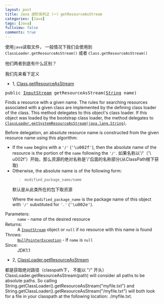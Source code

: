 ```yaml
---
layout: post
title: Java 进阶系列之（一）getResourceAsStream
categories: [Java]
tags: [Java]
fullview: false
comments: true
---
```


使用`java`读取文件， 一般情况下我们会使用到 `ClassLoader.getResourceAsStream()` 或者 `Class.getResourceAsStream()`

他们两者到底有什么区别？

我们先来看下定义

* 1, [Class.getResourceAsStream](https://docs.oracle.com/javase/8/docs/api/java/lang/Class.html#getResourceAsStream-java.lang.String-)


<div>
<pre>public&nbsp;<a href="../../java/io/InputStream.html" title="class in java.io">InputStream</a>&nbsp;getResourceAsStream(<a href="../../java/lang/String.html" title="class in java.lang">String</a>&nbsp;name)</pre>
<div class="block">Finds a resource with a given name.  The rules for searching resources
 associated with a given class are implemented by the defining class loader of the class.  This method
 delegates to this object's class loader.  If this object was loaded by
 the bootstrap class loader, the method delegates to <a href="../../java/lang/ClassLoader.html#getSystemResourceAsStream-java.lang.String-"><code>ClassLoader.getSystemResourceAsStream(java.lang.String)</code></a>.

 <p> Before delegation, an absolute resource name is constructed from the
 given resource name using this algorithm:

 <ul>

 <li> If the <code>name</code> begins with a <code>'/'</code>
 (<tt>'&#92;u002f'</tt>), then the absolute name of the resource is the
 portion of the <code>name</code> following the <code>'/'</code>.
如果名称以'/'（'\ u002f'）开始，那么资源的绝对名称是'/'后面的名称部分(从ClassPath根下获取)

 <li> Otherwise, the absolute name is of the following form:

 <blockquote>
   <code>modified_package_name/name</code>
 </blockquote>
  默认是从此类所在的包下取资源
 <p> Where the <code>modified_package_name</code> is the package name of this
 object with <code>'/'</code> substituted for <code>'.'</code>
 (<tt>'&#92;u002e'</tt>).

 </ul></div>
<dl>
<dt><span class="paramLabel">Parameters:</span></dt>
<dd><code>name</code> - name of the desired resource</dd>
<dt><span class="returnLabel">Returns:</span></dt>
<dd>A <a href="../../java/io/InputStream.html" title="class in java.io"><code>InputStream</code></a> object or <code>null</code> if
              no resource with this name is found</dd>
<dt><span class="throwsLabel">Throws:</span></dt>
<dd><code><a href="../../java/lang/NullPointerException.html" title="class in java.lang">NullPointerException</a></code> - If <code>name</code> is <code>null</code></dd>
<dt><span class="simpleTagLabel">Since:</span></dt>
<dd>JDK1.1</dd>
</dl>
</div>




* 2, [ClassLoader.getResourceAsStream](https://docs.oracle.com/javase/8/docs/api/java/lang/ClassLoader.html#getResourceAsStream-java.lang.String-)

都是获取绝对路径（classpath下， 不能以 "/" 开头）
ClassLoader.getResourceAsStream(path) will consider all paths to be absolute paths. 
So calling String.getClassLoader().getResourceAsStream("myfile.txt") and 
String.getClassLoader().getResourceAsStream("/myfile.txt") will 
both look for a file in your classpath at the following location: ./myfile.txt.


